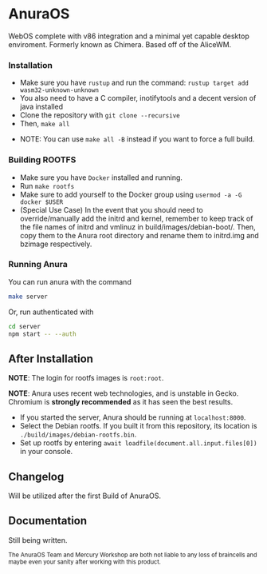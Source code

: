 # AnuraOS

WebOS complete with v86 integration and a minimal yet capable desktop enviroment.
Formerly known as Chimera. Based off of the AliceWM.

### Installation

-   Make sure you have `rustup` and run the command: `rustup target add wasm32-unknown-unknown`
-   You also need to have a C compiler, inotifytools and a decent version of java installed
-   Clone the repository with `git clone --recursive`
-   Then, `make all`

*   NOTE: You can use `make all -B` instead if you want to force a full build.

### Building ROOTFS

-   Make sure you have `Docker` installed and running.
-   Run `make rootfs`
-   Make sure to add yourself to the Docker group using `usermod -a -G docker $USER`
-   (Special Use Case) In the event that you should need to override/manually add the initrd and kernel, remember to keep track of the file names of initrd and vmlinuz in build/images/debian-boot/. Then, copy them to the Anura root directory and rename them to initrd.img and bzimage respectively.

### Running Anura

You can run anura with the command

```sh
make server
```

Or, run authenticated with

```sh
cd server
npm start -- --auth
```

## After Installation

**NOTE**: The login for rootfs images is `root:root`.

**NOTE**: Anura uses recent web technologies, and is unstable in Gecko. Chromium is **strongly recommended** as it has seen the best results.

-   If you started the server, Anura should be running at `localhost:8000`.
-   Select the Debian rootfs. If you built it from this repository, its location is `./build/images/debian-rootfs.bin`.
-   Set up rootfs by entering `await loadfile(document.all.input.files[0])` in your console.

## Changelog

Will be utilized after the first Build of AnuraOS.

## Documentation

Still being written.

<sub>
The AnuraOS Team and Mercury Workshop are both not liable to any loss of braincells and maybe even your sanity after working with this product.
</sub>
